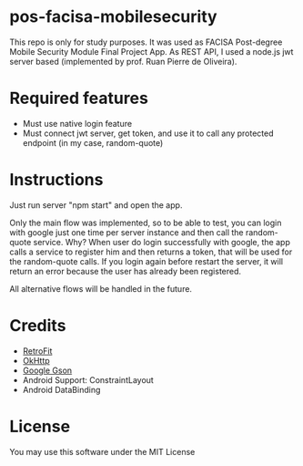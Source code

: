# pos-facisa-mobilesecurity

This repo is only for study purposes. It was used as FACISA Post-degree Mobile Security Module Final Project App.
As REST API, I used a node.js jwt server based (implemented by prof. Ruan Pierre de Oliveira).

# Required features

- Must use native login feature
- Must connect jwt server, get token, and use it to call any protected endpoint (in my case, random-quote)

# Instructions

Just run server "npm start" and open the app. 

Only the main flow was implemented, so to be able to test, 
you can login with google just one time per server instance and then call the random-quote service.
Why? When user do login successfully with google, the app calls a service to register him and then 
returns a token, that will be used for the random-quote calls. If you login again before restart 
the server, it will return an error because the user has already been registered. 

All alternative flows will be handled in the future.


# Credits

- [RetroFit](https://github.com/square/retrofit)
- [OkHttp](https://github.com/square/okhttp)
- [Google Gson](https://github.com/google/gson)
- Android Support: ConstraintLayout
- Android DataBinding

# License

You may use this software under the MIT License
